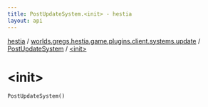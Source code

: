 ```yaml
---
title: PostUpdateSystem.<init> - hestia
layout: api
---
```


<div class='api-docs-breadcrumbs'><a href="../../index.html">hestia</a> / <a href="../index.html">worlds.gregs.hestia.game.plugins.client.systems.update</a> / <a href="index.html">PostUpdateSystem</a> / <a href="./-init-.html">&lt;init&gt;</a></div>

# &lt;init&gt;

<div class="signature"><code><span class="identifier">PostUpdateSystem</span><span class="symbol">(</span><span class="symbol">)</span></code></div>
